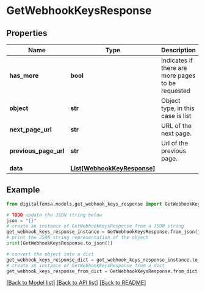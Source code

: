 # GetWebhookKeysResponse


## Properties

Name | Type | Description | Notes
------------ | ------------- | ------------- | -------------
**has_more** | **bool** | Indicates if there are more pages to be requested | 
**object** | **str** | Object type, in this case is list | 
**next_page_url** | **str** | URL of the next page. | [optional] 
**previous_page_url** | **str** | Url of the previous page. | [optional] 
**data** | [**List[WebhookKeyResponse]**](WebhookKeyResponse.md) |  | [optional] 

## Example

```python
from digitalfemsa.models.get_webhook_keys_response import GetWebhookKeysResponse

# TODO update the JSON string below
json = "{}"
# create an instance of GetWebhookKeysResponse from a JSON string
get_webhook_keys_response_instance = GetWebhookKeysResponse.from_json(json)
# print the JSON string representation of the object
print(GetWebhookKeysResponse.to_json())

# convert the object into a dict
get_webhook_keys_response_dict = get_webhook_keys_response_instance.to_dict()
# create an instance of GetWebhookKeysResponse from a dict
get_webhook_keys_response_from_dict = GetWebhookKeysResponse.from_dict(get_webhook_keys_response_dict)
```
[[Back to Model list]](../README.md#documentation-for-models) [[Back to API list]](../README.md#documentation-for-api-endpoints) [[Back to README]](../README.md)


